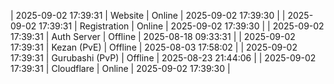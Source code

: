 | 2025-09-02 17:39:31 | Website | Online | 2025-09-02 17:39:30 |
| 2025-09-02 17:39:31 | Registration | Online | 2025-09-02 17:39:30 |
| 2025-09-02 17:39:31 | Auth Server | Offline | 2025-08-18 09:33:31 |
| 2025-09-02 17:39:31 | Kezan (PvE) | Offline | 2025-08-03 17:58:02 |
| 2025-09-02 17:39:31 | Gurubashi (PvP) | Offline | 2025-08-23 21:44:06 |
| 2025-09-02 17:39:31 | Cloudflare | Online | 2025-09-02 17:39:30 |
